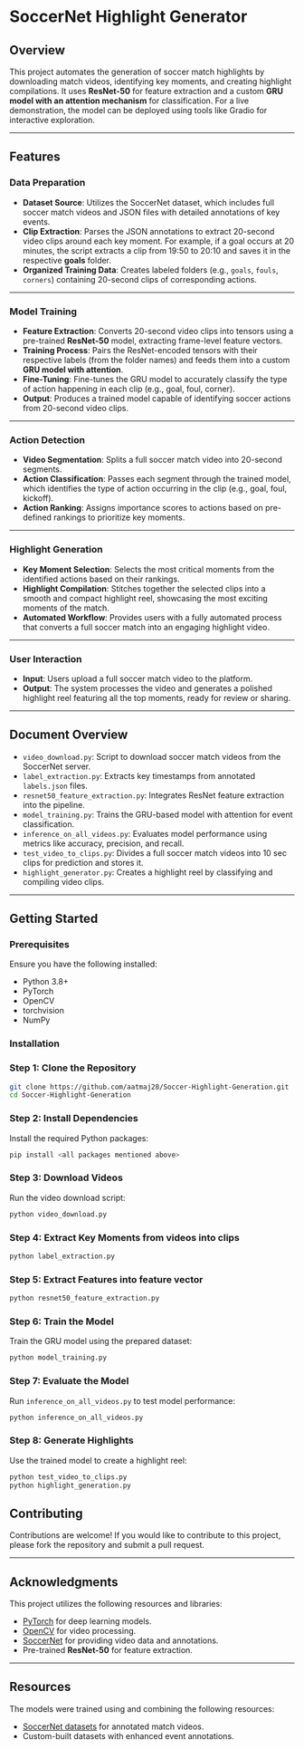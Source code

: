 # **SoccerNet Highlight Generator**

## **Overview**
This project automates the generation of soccer match highlights by downloading match videos, identifying key moments, and creating highlight compilations. It uses **ResNet-50** for feature extraction and a custom **GRU model with an attention mechanism** for classification. For a live demonstration, the model can be deployed using tools like Gradio for interactive exploration.

---

## **Features**

### **Data Preparation**
- **Dataset Source**: Utilizes the SoccerNet dataset, which includes full soccer match videos and JSON files with detailed annotations of key events.
- **Clip Extraction**: Parses the JSON annotations to extract 20-second video clips around each key moment. For example, if a goal occurs at 20 minutes, the script extracts a clip from 19:50 to 20:10 and saves it in the respective **goals** folder.
- **Organized Training Data**: Creates labeled folders (e.g., `goals`, `fouls`, `corners`) containing 20-second clips of corresponding actions.

---

### **Model Training**
- **Feature Extraction**: Converts 20-second video clips into tensors using a pre-trained **ResNet-50** model, extracting frame-level feature vectors.
- **Training Process**: Pairs the ResNet-encoded tensors with their respective labels (from the folder names) and feeds them into a custom **GRU model with attention**.
- **Fine-Tuning**: Fine-tunes the GRU model to accurately classify the type of action happening in each clip (e.g., goal, foul, corner).
- **Output**: Produces a trained model capable of identifying soccer actions from 20-second video clips.

---

### **Action Detection**
- **Video Segmentation**: Splits a full soccer match video into 20-second segments.
- **Action Classification**: Passes each segment through the trained model, which identifies the type of action occurring in the clip (e.g., goal, foul, kickoff).
- **Action Ranking**: Assigns importance scores to actions based on pre-defined rankings to prioritize key moments.

---

### **Highlight Generation**
- **Key Moment Selection**: Selects the most critical moments from the identified actions based on their rankings.
- **Highlight Compilation**: Stitches together the selected clips into a smooth and compact highlight reel, showcasing the most exciting moments of the match.
- **Automated Workflow**: Provides users with a fully automated process that converts a full soccer match into an engaging highlight video.

---

### **User Interaction**
- **Input**: Users upload a full soccer match video to the platform.
- **Output**: The system processes the video and generates a polished highlight reel featuring all the top moments, ready for review or sharing.

---

## **Document Overview**
- `video_download.py`: Script to download soccer match videos from the SoccerNet server.
- `label_extraction.py`: Extracts key timestamps from annotated `labels.json` files.
- `resnet50_feature_extraction.py`: Integrates ResNet feature extraction into the pipeline.
- `model_training.py`: Trains the GRU-based model with attention for event classification.
- `inference_on_all_videos.py`: Evaluates model performance using metrics like accuracy, precision, and recall.
- `test_video_to_clips.py`: Divides a full soccer match videos into 10 sec clips for prediction and stores it.
- `highlight_generator.py`: Creates a highlight reel by classifying and compiling video clips.

---

## **Getting Started**

### **Prerequisites**
Ensure you have the following installed:
- Python 3.8+
- PyTorch
- OpenCV
- torchvision
- NumPy

### **Installation**

### Step 1: Clone the Repository
```bash
git clone https://github.com/aatmaj28/Soccer-Highlight-Generation.git
cd Soccer-Highlight-Generation
```

### Step 2: Install Dependencies
Install the required Python packages:
```bash
pip install <all packages mentioned above>
```

### Step 3: Download Videos
Run the video download script:
```bash
python video_download.py
```

### Step 4: Extract Key Moments from videos into clips
```bash
python label_extraction.py
```

### Step 5: Extract Features into feature vector
```bash
python resnet50_feature_extraction.py
```

### Step 6: Train the Model
Train the GRU model using the prepared dataset:
```bash
python model_training.py
```

### Step 7: Evaluate the Model
Run `inference_on_all_videos.py` to test model performance:
```bash
python inference_on_all_videos.py
```

### Step 8: Generate Highlights
Use the trained model to create a highlight reel:
```bash
python test_video_to_clips.py
python highlight_generation.py
```

## **Contributing**
Contributions are welcome! If you would like to contribute to this project, please fork the repository and submit a pull request.

---

## **Acknowledgments**
This project utilizes the following resources and libraries:
- [PyTorch](https://pytorch.org/) for deep learning models.
- [OpenCV](https://opencv.org/) for video processing.
- [SoccerNet](https://www.soccer-net.org/) for providing video data and annotations.
- Pre-trained **ResNet-50** for feature extraction.

---

## **Resources**
The models were trained using and combining the following resources:
- [SoccerNet datasets](https://www.soccer-net.org/) for annotated match videos.
- Custom-built datasets with enhanced event annotations.
